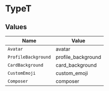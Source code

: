 # TypeT


## Values

| Name                | Value               |
| ------------------- | ------------------- |
| `Avatar`            | avatar              |
| `ProfileBackground` | profile_background  |
| `CardBackground`    | card_background     |
| `CustomEmoji`       | custom_emoji        |
| `Composer`          | composer            |